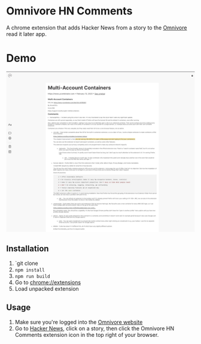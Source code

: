 # Omnivore HN Comments

A chrome extension that adds Hacker News from a story to the [Omnivore](https://omnivore.app) read it later app.

# Demo
![Demo](docs/demo.jpg)
## Installation

1. `git clone
2. `npm install`
3. `npm run build`
4. Go to [chrome://extensions](chrome://extensions)
5. Load unpacked extension

## Usage
1. Make sure you're logged into the [Omnivore website](https://omnivore.app/login)
2. Go to [Hacker News](https://news.ycombinator.com), click on a story, then click the Omnivore HN Comments extension icon in the top right of your browser.
